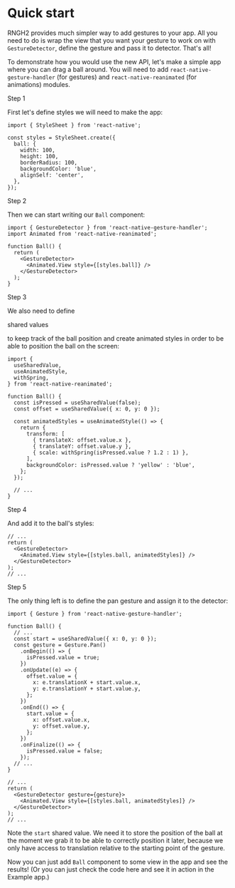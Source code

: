 # Quick start

RNGH2 provides much simpler way to add gestures to your app. All you need to do is wrap the view that you want your gesture to work on with `GestureDetector`, define the gesture and pass it to detector. That's all!

To demonstrate how you would use the new API, let's make a simple app where you can drag a ball around. You will need to add `react-native-gesture-handler` (for gestures) and `react-native-reanimated` (for animations) modules.

Step 1

First let's define styles we will need to make the app:

```
import { StyleSheet } from 'react-native';

const styles = StyleSheet.create({
  ball: {
    width: 100,
    height: 100,
    borderRadius: 100,
    backgroundColor: 'blue',
    alignSelf: 'center',
  },
});
```

Step 2

Then we can start writing our `Ball` component:

```
import { GestureDetector } from 'react-native-gesture-handler';
import Animated from 'react-native-reanimated';

function Ball() {
  return (
    <GestureDetector>
      <Animated.View style={[styles.ball]} />
    </GestureDetector>
  );
}
```

Step 3

We also need to define

shared values

to keep track of the ball position and create animated styles in order to be able to position the ball on the screen:

```
import {
  useSharedValue,
  useAnimatedStyle,
  withSpring,
} from 'react-native-reanimated';

function Ball() {
  const isPressed = useSharedValue(false);
  const offset = useSharedValue({ x: 0, y: 0 });

  const animatedStyles = useAnimatedStyle(() => {
    return {
      transform: [
        { translateX: offset.value.x },
        { translateY: offset.value.y },
        { scale: withSpring(isPressed.value ? 1.2 : 1) },
      ],
      backgroundColor: isPressed.value ? 'yellow' : 'blue',
    };
  });

  // ...
}
```

Step 4

And add it to the ball's styles:

```
// ...
return (
  <GestureDetector>
    <Animated.View style={[styles.ball, animatedStyles]} />
  </GestureDetector>
);
// ...
```

Step 5

The only thing left is to define the pan gesture and assign it to the detector:

```
import { Gesture } from 'react-native-gesture-handler';

function Ball() {
  // ...
  const start = useSharedValue({ x: 0, y: 0 });
  const gesture = Gesture.Pan()
    .onBegin(() => {
      isPressed.value = true;
    })
    .onUpdate((e) => {
      offset.value = {
        x: e.translationX + start.value.x,
        y: e.translationY + start.value.y,
      };
    })
    .onEnd(() => {
      start.value = {
        x: offset.value.x,
        y: offset.value.y,
      };
    })
    .onFinalize(() => {
      isPressed.value = false;
    });
  // ...
}
```

```
// ...
return (
  <GestureDetector gesture={gesture}>
    <Animated.View style={[styles.ball, animatedStyles]} />
  </GestureDetector>
);
// ...
```

Note the `start` shared value. We need it to store the position of the ball at the moment we grab it to be able to correctly position it later, because we only have access to translation relative to the starting point of the gesture.

Now you can just add `Ball` component to some view in the app and see the results! (Or you can just check the code here and see it in action in the Example app.)
